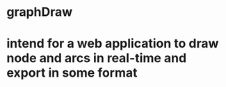 # graphDraw

# intend for a web application to draw node and arcs in real-time and export in some format

